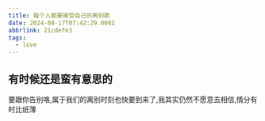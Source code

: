 ```yaml
---
title: 每个人都要接受自己的离别歌
date: 2024-08-17T07:42:29.000Z
abbrlink: 21cdefe3
tags:
  - love
---
```




## 有时候还是蛮有意思的

要跟你告别咯,属于我们的离别时刻也快要到来了,我其实仍然不愿意去相信,情分有时比纸薄
